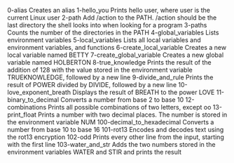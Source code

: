 0-alias Creates an alias
1-hello_you Prints hello user, where user is the current Linux user
2-path Add /action to the PATH. /action should be the last directory the shell looks into when looking for a program
3-paths Counts the number of the directories in the PATH
4-global_variables Lists environment variables
5-local_variables Lists all local variables and environment variables, and functions
6-create_local_variable Creates a new local variable named BETTY
7-create_global_variable Creates a new global variable named HOLBERTON
8-true_knowledge Prints the result of the addition of 128 with the value stored in the environment variable TRUEKNOWLEDGE, followed by a new line
9-divide_and_rule Prints the result of POWER divided by DIVIDE, followed by a new line
10-love_exponent_breath Displays the result of BREATH to the power LOVE
11-binary_to_decimal Converts a number from base 2 to base 10
12-combinations Prints all possible combinations of two letters, except oo
13-print_float Prints a number with two decimal places. The number is stored in the environment variable NUM
100-decimal_to_hexadecimal Converts a number from base 10 to base 16
101-rot13 Encodes and decodes text using the rot13 encryption
102-odd Prints every other line from the input, starting with the first line
103-water_and_str Adds the two numbers stored in the environment variables WATER and STIR and prints the result
